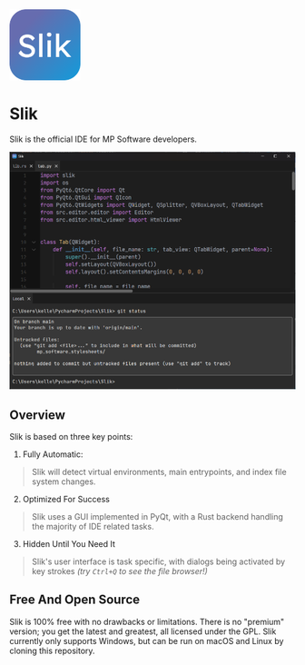 <img src="resources\icons\logos\slik_icon.svg" width="125">

# Slik
Slik is the official IDE for MP Software developers.

<img src="resources/screenshots/startup.png">

## Overview
Slik is based on three key points:

1. Fully Automatic: 
> Slik will detect virtual environments, main entrypoints, and index file system changes.

2. Optimized For Success
> Slik uses a GUI implemented in PyQt, with a Rust backend handling the majority of IDE related tasks.

3. Hidden Until You Need It
> Slik's user interface is task specific, with dialogs being activated by key strokes _(try `Ctrl+Q` to see the file browser!)_

## Free And Open Source
Slik is 100% free with no drawbacks or limitations. There is no "premium" version; you get the latest and greatest,
all licensed under the GPL. Slik currently only supports Windows, but can be run on macOS and Linux by cloning this
repository.
